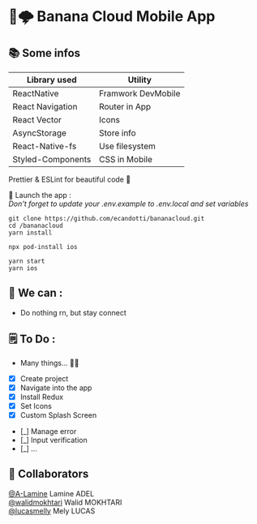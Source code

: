 # 🍌🌩 Banana Cloud Mobile App

## 📚 Some infos

| Library used      | Utility            |
| ----------------- | ------------------ |
| ReactNative       | Framwork DevMobile |
| React Navigation  | Router in App      |
| React Vector      | Icons              |
| AsyncStorage      | Store info         |
| React-Native-fs   | Use filesystem     |
| Styled-Components | CSS in Mobile      |

Prettier & ESLint for beautiful code 🥰

📲 Launch the app :  
_Don't forget to update your .env.example to .env.local and set variables_

```
git clone https://github.com/ecandotti/bananacloud.git
cd /bananacloud
yarn install

npx pod-install ios

yarn start
yarn ios
```

## 💪 We can :

-   Do nothing rn, but stay connect

## 🗒 To Do :

-   Many things... 😮‍💨
-   [x] Create project
-   [x] Navigate into the app
-   [x] Install Redux
-   [x] Set Icons
-   [x] Custom Splash Screen
-   [_] Manage error
-   [_] Input verification
-   [_] ...

## 👥 Collaborators

<a href="https://github.com/A-Lamine">@A-Lamine</a> Lamine ADEL  
<a href="https://github.com/walidmokhtari">@walidmokhtari</a> Walid MOKHTARI  
<a href="https://github.com/A-Lamine">@lucasmelly</a> Mely LUCAS
